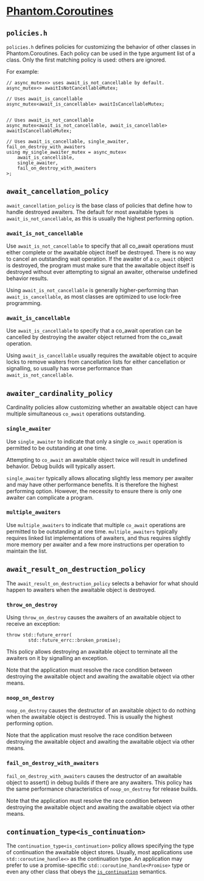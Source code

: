 # [Phantom.Coroutines](../README.md)

## ```policies.h```

```policies.h``` defines policies for customizing the behavior of other classes
in Phantom.Coroutines. Each policy can be used in the type argument list of a class.
Only the first matching policy is used: others are ignored. 

For example:

```
// async_mutex<> uses await_is_not_cancellable by default.
async_mutex<> awaitIsNotCancellableMutex;

// Uses await_is_cancellable
async_mutex<await_is_cancellable> awaitIsCancellableMutex;


// Uses await_is_not_cancellable
async_mutex<await_is_not_cancellable, await_is_cancellable> awaitIsCancellableMutex;

// Uses await_is_cancellable, single_awaiter, fail_on_destroy_with_awaiters
using my_single_awaiter_mutex = async_mutex<
    await_is_cancellible,
    single_awaiter,
    fail_on_destroy_with_awaiters
>;
```

## ```await_cancellation_policy```

```await_cancellation_policy``` is the base class of policies that define
how to handle destroyed awaiters. The default for most awaitable types is
```await_is_not_cancellable```, as this is usually the highest performing
option. 

### ```await_is_not_cancellable```

Use ```await_is_not_cancellable``` to specify that all co_await operations must
either complete or the awaitable object itself be destroyed. There is no
way to cancel an outstanding wait operation. If the awaiter of a ```co_await```
object is destroyed, the program must make sure that the awaitable object
itself is destroyed without ever attempting to signal an awaiter, otherwise
undefined behavior results.  

Using ```await_is_not_cancellable``` is generally higher-performing than ```await_is_cancellable```,
as most classes are optimized to use lock-free programming.

### ```await_is_cancellable```

Use ```await_is_cancellable``` to specify that a co_await operation can be
cancelled by destroying the awaiter object returned from the co_await operation.

Using ```await_is_cancellable``` usually requires the awaitable object to acquire
locks to remove waiters from cancellation lists for either cancellation or
signalling, so usually has worse performance than ```await_is_not_cancellable```.

## ```awaiter_cardinality_policy```

Cardinality policies allow customizing whether an awaitable object can
have multiple simultaneous ```co_await``` operations outstanding. 

### ```single_awaiter```

Use ```single_awaiter``` to indicate that only a single ```co_await``` 
operation is permitted to be outstanding at one time.

Attempting to ```co_await``` an awaitable object twice will result in undefined
behavior. Debug builds will typically assert.

```single_awaiter``` typically allows allocating slightly less memory
per awaiter and may have other performance benefits. It is therefore the
highest performing option. However, the necessity to ensure there is only
one awaiter can complicate a program.

### ```multiple_awaiters```

Use ```multiple_awaiters``` to indicate that multiple ```co_await``` 
operations are permitted to be outstanding at one time. ```multiple_awaiters```
typically requires linked list implementations of awaiters, and thus requires
slightly more memory per awaiter and a few more instructions per operation
to maintain the list. 

## ```await_result_on_destruction_policy```

The ```await_result_on_destruction_policy``` selects a behavior for what should
happen to awaiters when the awaitable object is destroyed.

### ```throw_on_destroy```

Using ```throw_on_destroy``` causes the awaiters of an awaitable object to receive
an exception:

```
throw std::future_error(
		std::future_errc::broken_promise);
```

This policy allows destroying an awaitable object to terminate all the awaiters on it
by signalling an exception.

Note that the application must resolve the race condition between destroying the
awaitable object and awaiting the awaitable object via other means.

### ```noop_on_destroy```

```noop_on_destroy``` causes the destructor of an awaitable object to do nothing
when the awaitable object is destroyed. This is usually the highest performing
option.

Note that the application must resolve the race condition between destroying the
awaitable object and awaiting the awaitable object via other means.

### ```fail_on_destroy_with_awaiters```

```fail_on_destroy_with_awaiters``` causes the destructor of an awaitable object
to assert() in debug builds if there are any awaiters. This policy has the
same performance characteristics of ```noop_on_destroy``` for release builds.

Note that the application must resolve the race condition between destroying the
awaitable object and awaiting the awaitable object via other means.

## ```continuation_type<is_continuation>```

The ```continuation_type<is_continuation>``` policy allows specifying the type of continuation
the awaitable object stores. Usually, most applications use ```std::coroutine_handle<>```
as the continuation type. An application may prefer to use
a promise-specific ```std::coroutine_handle<Promise>``` type or even any other class that
obeys the [```is_continuation```](type_traits.md#is_continuation) semantics.


